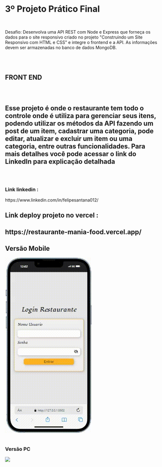 <h1>3º Projeto Prático Final</h1>
<br>
<p>
Desafio: Desenvolva uma API REST com Node e Express que forneça os dados para o site responsivo criado no projeto "Construindo um Site Responsivo com HTML e CSS" e integre o frontend e a API. As informações devem ser armazenadas no banco de dados MongoDB.
 </p>
 <br>
 <h2>FRONT END<h2>
<br>
<p>Esse projeto é onde o restaurante tem todo o controle onde é utiliza para gerenciar seus itens, podendo utilizar os métodos da API fazendo um post de um item, cadastrar uma categoria, pode editar,  atualizar e excluir um item ou uma categoria, entre outras funcionalidades. Para mais detalhes você pode acessar o link do LinkedIn para explicação detalhada</p>
<br>
<h3>Link linkedin : </h3>https://www.linkedin.com/in/felipesantana012/
<br>
<h2>Link deploy projeto no vercel :<h2> https://restaurante-mania-food.vercel.app/
<br>
<h2>Versão Mobile</h2>
<img src="/imgs/imgs-projeto/iPhone-13-PRO-127.0.0.1-VfmYrkivd-.gif">
<br>
<br>
<h3>Versão PC</h3>
<img src="/imgs/imgs-projeto/Macbook-Air-127.0.0.1-zSegcj097S.gif">
